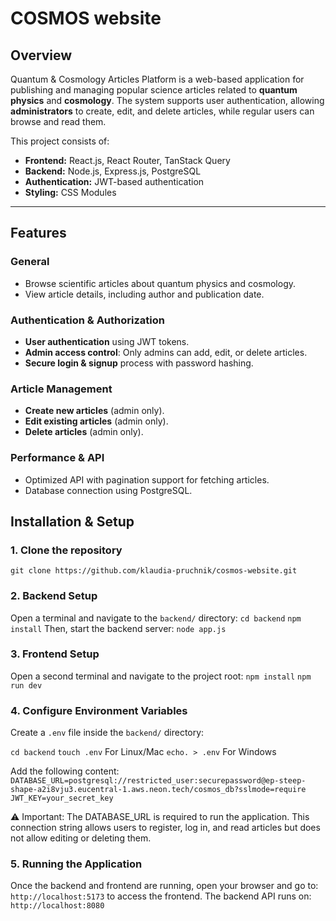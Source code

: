 # COSMOS website

## **Overview**
Quantum & Cosmology Articles Platform is a web-based application for publishing and managing popular science articles related to **quantum physics** and **cosmology**. The system supports user authentication, allowing **administrators** to create, edit, and delete articles, while regular users can browse and read them.

This project consists of:
- **Frontend:** React.js, React Router, TanStack Query
- **Backend:** Node.js, Express.js, PostgreSQL
- **Authentication:** JWT-based authentication
- **Styling:** CSS Modules

---

## **Features**
### **General**
- Browse scientific articles about quantum physics and cosmology.
- View article details, including author and publication date.

### **Authentication & Authorization**
- **User authentication** using JWT tokens.
- **Admin access control**: Only admins can add, edit, or delete articles.
- **Secure login & signup** process with password hashing.

### **Article Management**
- **Create new articles** (admin only).
- **Edit existing articles** (admin only).
- **Delete articles** (admin only).

### **Performance & API**
- Optimized API with pagination support for fetching articles.
- Database connection using PostgreSQL.

## **Installation & Setup**
### **1. Clone the repository**
  `git clone https://github.com/klaudia-pruchnik/cosmos-website.git`
### **2. Backend Setup**
  Open a terminal and navigate to the `backend/` directory:
  `cd backend`
  `npm install`
  Then, start the backend server:
  `node app.js`
### **3. Frontend Setup**
  Open a second terminal and navigate to the project root:
  `npm install`
  `npm run dev`
### **4. Configure Environment Variables**
  Create a `.env` file inside the `backend/` directory:
  
  `cd backend`
    `touch .env` For Linux/Mac
    `echo. > .env` For Windows
    
  Add the following content:
    `DATABASE_URL=postgresql://restricted_user:securepassword@ep-steep-shape-a2i8vju3.eucentral-1.aws.neon.tech/cosmos_db?sslmode=require
    JWT_KEY=your_secret_key`
    
  ⚠️ Important: The DATABASE_URL is required to run the application.
This connection string allows users to register, log in, and read articles but does not allow editing or deleting them.

### **5. Running the Application**
Once the backend and frontend are running, open your browser and go to:
`http://localhost:5173` 
to access the frontend.
The backend API runs on:
`http://localhost:8080`
    
  
